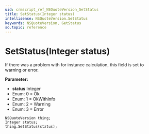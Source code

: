 ```yaml
---
uid: crmscript_ref_NSQuoteVersion_SetStatus
title: SetStatus(Integer status)
intellisense: NSQuoteVersion.SetStatus
keywords: NSQuoteVersion, GetStatus
so.topic: reference
---
```


# SetStatus(Integer status)

If there was a problem with for instance calculation, this field is set to warning or error.

**Parameter:** 
* **status** Integer
* Enum: 0 = Ok 
* Enum: 1 = OkWithInfo 
* Enum: 2 = Warning 
* Enum: 3 = Error 

```crmscript
NSQuoteVersion thing;
Integer status;
thing.SetStatus(status);
```

